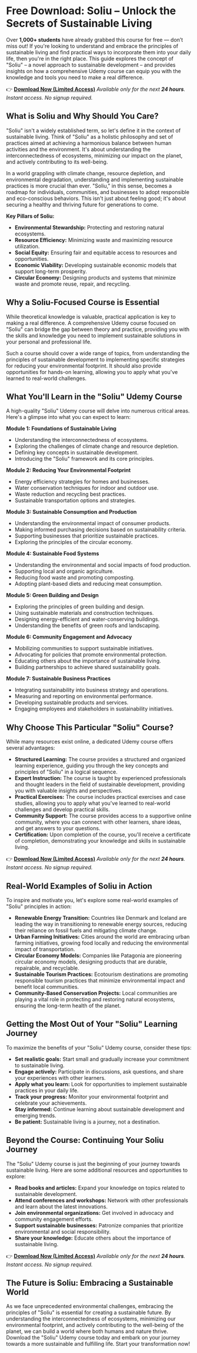 # Free Download: Soliu – Unlock the Secrets of Sustainable Living

Over **1,000+ students** have already grabbed this course for free — don’t miss out! If you're looking to understand and embrace the principles of sustainable living and find practical ways to incorporate them into your daily life, then you're in the right place. This guide explores the concept of "Soliu" – a novel approach to sustainable development – and provides insights on how a comprehensive Udemy course can equip you with the knowledge and tools you need to make a real difference.

👉 [**Download Now (Limited Access)**](https://udemywork.com/soliu)
_Available only for the next **24 hours**. Instant access. No signup required._

## What is Soliu and Why Should You Care?

"Soliu" isn't a widely established term, so let's define it in the context of sustainable living. Think of "Soliu" as a holistic philosophy and set of practices aimed at achieving a harmonious balance between human activities and the environment. It's about understanding the interconnectedness of ecosystems, minimizing our impact on the planet, and actively contributing to its well-being.

In a world grappling with climate change, resource depletion, and environmental degradation, understanding and implementing sustainable practices is more crucial than ever. "Soliu," in this sense, becomes a roadmap for individuals, communities, and businesses to adopt responsible and eco-conscious behaviors. This isn't just about feeling good; it's about securing a healthy and thriving future for generations to come.

**Key Pillars of Soliu:**

*   **Environmental Stewardship:** Protecting and restoring natural ecosystems.
*   **Resource Efficiency:** Minimizing waste and maximizing resource utilization.
*   **Social Equity:** Ensuring fair and equitable access to resources and opportunities.
*   **Economic Viability:** Developing sustainable economic models that support long-term prosperity.
*   **Circular Economy:** Designing products and systems that minimize waste and promote reuse, repair, and recycling.

## Why a Soliu-Focused Course is Essential

While theoretical knowledge is valuable, practical application is key to making a real difference. A comprehensive Udemy course focused on "Soliu" can bridge the gap between theory and practice, providing you with the skills and knowledge you need to implement sustainable solutions in your personal and professional life.

Such a course should cover a wide range of topics, from understanding the principles of sustainable development to implementing specific strategies for reducing your environmental footprint. It should also provide opportunities for hands-on learning, allowing you to apply what you've learned to real-world challenges.

## What You'll Learn in the "Soliu" Udemy Course

A high-quality "Soliu" Udemy course will delve into numerous critical areas. Here's a glimpse into what you can expect to learn:

**Module 1: Foundations of Sustainable Living**

*   Understanding the interconnectedness of ecosystems.
*   Exploring the challenges of climate change and resource depletion.
*   Defining key concepts in sustainable development.
*   Introducing the "Soliu" framework and its core principles.

**Module 2: Reducing Your Environmental Footprint**

*   Energy efficiency strategies for homes and businesses.
*   Water conservation techniques for indoor and outdoor use.
*   Waste reduction and recycling best practices.
*   Sustainable transportation options and strategies.

**Module 3: Sustainable Consumption and Production**

*   Understanding the environmental impact of consumer products.
*   Making informed purchasing decisions based on sustainability criteria.
*   Supporting businesses that prioritize sustainable practices.
*   Exploring the principles of the circular economy.

**Module 4: Sustainable Food Systems**

*   Understanding the environmental and social impacts of food production.
*   Supporting local and organic agriculture.
*   Reducing food waste and promoting composting.
*   Adopting plant-based diets and reducing meat consumption.

**Module 5: Green Building and Design**

*   Exploring the principles of green building and design.
*   Using sustainable materials and construction techniques.
*   Designing energy-efficient and water-conserving buildings.
*   Understanding the benefits of green roofs and landscaping.

**Module 6: Community Engagement and Advocacy**

*   Mobilizing communities to support sustainable initiatives.
*   Advocating for policies that promote environmental protection.
*   Educating others about the importance of sustainable living.
*   Building partnerships to achieve shared sustainability goals.

**Module 7: Sustainable Business Practices**

*   Integrating sustainability into business strategy and operations.
*   Measuring and reporting on environmental performance.
*   Developing sustainable products and services.
*   Engaging employees and stakeholders in sustainability initiatives.

## Why Choose This Particular "Soliu" Course?

While many resources exist online, a dedicated Udemy course offers several advantages:

*   **Structured Learning:** The course provides a structured and organized learning experience, guiding you through the key concepts and principles of "Soliu" in a logical sequence.
*   **Expert Instruction:** The course is taught by experienced professionals and thought leaders in the field of sustainable development, providing you with valuable insights and perspectives.
*   **Practical Exercises:** The course includes practical exercises and case studies, allowing you to apply what you've learned to real-world challenges and develop practical skills.
*   **Community Support:** The course provides access to a supportive online community, where you can connect with other learners, share ideas, and get answers to your questions.
*   **Certification:** Upon completion of the course, you'll receive a certificate of completion, demonstrating your knowledge and skills in sustainable living.

👉 [**Download Now (Limited Access)**](https://udemywork.com/soliu)
_Available only for the next **24 hours**. Instant access. No signup required._

## Real-World Examples of Soliu in Action

To inspire and motivate you, let's explore some real-world examples of "Soliu" principles in action:

*   **Renewable Energy Transition:** Countries like Denmark and Iceland are leading the way in transitioning to renewable energy sources, reducing their reliance on fossil fuels and mitigating climate change.
*   **Urban Farming Initiatives:** Cities around the world are embracing urban farming initiatives, growing food locally and reducing the environmental impact of transportation.
*   **Circular Economy Models:** Companies like Patagonia are pioneering circular economy models, designing products that are durable, repairable, and recyclable.
*   **Sustainable Tourism Practices:** Ecotourism destinations are promoting responsible tourism practices that minimize environmental impact and benefit local communities.
*   **Community-Based Conservation Projects:** Local communities are playing a vital role in protecting and restoring natural ecosystems, ensuring the long-term health of the planet.

## Getting the Most Out of Your "Soliu" Learning Journey

To maximize the benefits of your "Soliu" Udemy course, consider these tips:

*   **Set realistic goals:** Start small and gradually increase your commitment to sustainable living.
*   **Engage actively:** Participate in discussions, ask questions, and share your experiences with other learners.
*   **Apply what you learn:** Look for opportunities to implement sustainable practices in your daily life.
*   **Track your progress:** Monitor your environmental footprint and celebrate your achievements.
*   **Stay informed:** Continue learning about sustainable development and emerging trends.
*   **Be patient:** Sustainable living is a journey, not a destination.

## Beyond the Course: Continuing Your Soliu Journey

The "Soliu" Udemy course is just the beginning of your journey towards sustainable living. Here are some additional resources and opportunities to explore:

*   **Read books and articles:** Expand your knowledge on topics related to sustainable development.
*   **Attend conferences and workshops:** Network with other professionals and learn about the latest innovations.
*   **Join environmental organizations:** Get involved in advocacy and community engagement efforts.
*   **Support sustainable businesses:** Patronize companies that prioritize environmental and social responsibility.
*   **Share your knowledge:** Educate others about the importance of sustainable living.

👉 [**Download Now (Limited Access)**](https://udemywork.com/soliu)
_Available only for the next **24 hours**. Instant access. No signup required._

## The Future is Soliu: Embracing a Sustainable World

As we face unprecedented environmental challenges, embracing the principles of "Soliu" is essential for creating a sustainable future. By understanding the interconnectedness of ecosystems, minimizing our environmental footprint, and actively contributing to the well-being of the planet, we can build a world where both humans and nature thrive. Download the "Soliu" Udemy course today and embark on your journey towards a more sustainable and fulfilling life. Start your transformation now!

